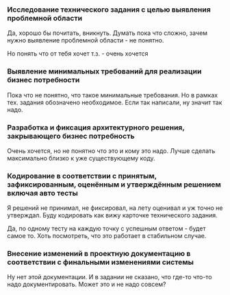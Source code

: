 ### Исследование технического задания с целью выявления проблемной области

Да, хорошо бы почитать, вникнуть. Думать пока что сложно, зачем нужно выявление проблемной области - не понятно.

Но понять что от тебя хочет т.з. - очень хочется

### Выявление минимальных требований для реализации бизнес потребности

Пока что не понятно, что такое минимальные требования. Но в рамках тех. задания обозначено необходимое. Если так
написали, ну значит так надо.

### Разработка и фиксация архитектурного решения, закрывающего бизнес потребность

Очень хочется, но не понятно что это и кому это надо. Лучше сделать максимально близко к уже существующему коду.

### Кодирование в соответствии с принятым, зафиксированным, оценённым и утверждённым решением включая авто тесты

Я решений не принимал, не фиксировал, на лету оценивал и уж точно не утверждал. Буду кодировать как вижу карточке
технического задания.

Да, по одному тесту на каждую точку с успешным ответом - будет самое то. Хоть посмотреть, что это работает в стабильном
случае.

### Внесение изменений в проектную документацию в соответствии с финальными изменениями системы

Ну нет этой документации. И в задании не сказано, что где-то что-то надо документировать. Может это и не надо совсем?

